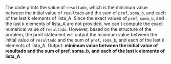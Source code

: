 The code prints the value of `resultado`, which is the minimum value between the initial value of `resultado` and the sum of `pref`, `soma_b`, and each of the last k elements of lista_A.
Since the exact values of `pref`, `soma_b`, and the last k elements of lista_A are not provided, we can't compute the exact numerical value of `resultado`. However, based on the structure of the problem, the print statement will output the minimum value between the initial value of `resultado` and the sum of `pref`, `soma_b`, and each of the last k elements of lista_A.
Output: **minimum value between the initial value of resultado and the sum of pref, soma_b, and each of the last k elements of lista_A**